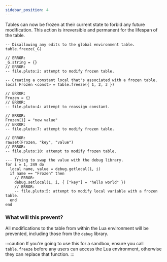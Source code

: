```yaml
---
sidebar_position: 4
---
```

Tables can now be frozen at their current state to forbid any future modification. This action is irreversible and permanent for the lifespan of the table.

```pluto showLineNumbers title="Example Code 1"
-- Disallowing any edits to the global environment table.
table.freeze(_G)

// ERROR:
_G.string = {}
// ERROR:
-- file.pluto:2: attempt to modify frozen table.
```
```pluto showLineNumbers title="Example Code 2"
-- Creating a constant local that's associated with a frozen table.
local Frozen <const> = table.freeze({ 1, 2, 3 })

// ERROR:
Frozen = {}
// ERROR:
-- file.pluto:4: attempt to reassign constant.

// ERROR:
Frozen[1] = "new value"
// ERROR:
-- file.pluto:7: attempt to modify frozen table.

// ERROR:
rawset(Frozen, "key", "value")
// ERROR:
-- file.pluto:10: attempt to modify frozen table.
```
```pluto showLineNumbers title="Example Code 3"
--- Trying to swap the value with the debug library.
for i = 1, 249 do
  local name, value = debug.getlocal(1, i)
  if name == "Frozen" then
    // ERROR:
    debug.setlocal(1, i, { ["key"] = "hello world" })
    // ERROR:
    -- file.pluto:5: attempt to modify local variable with a frozen table.
  end
end
```
### What will this prevent?
All modifications to the table from within the Lua environment will be prevented, including those from the `debug` library.

:::caution
If you're going to use this for a sandbox, ensure you call `table.freeze` before any users can access the Lua environment, otherwise they can replace that function.
:::